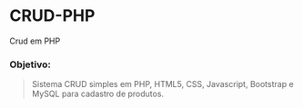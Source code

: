 # CRUD-PHP
Crud em PHP
### Objetivo: 

>Sistema CRUD simples em PHP, HTML5, CSS, Javascript, Bootstrap e MySQL para cadastro de produtos.
